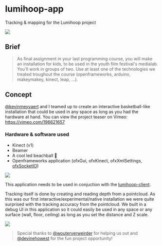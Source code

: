 # lumihoop-app
Tracking &amp; mapping for the Lumihoop project

<a href="https://vimeo.com/196621657">![](https://res.cloudinary.com/thibault-maekelbergh/image/upload/v1482490669/Lumihoop/Screenshot_2016-12-23_11.56.11.png)</a>

## Brief
> As final assignment in your last programming course, you will make an installation for kids, to be used in the youth film festival's medialab.
You'll work in groups of two. Use at least one of the technologies we treated troughout the course (openframeworks, arduino, makeymakey, kinect, leap, …).

## Concept
[@kevinmeyvaert](https://github.com/kevinmeyvaert) and I teamed up to create an interactive basketball-like installation that could be used in any space as long as you had the hardware at hand.
You can view the project teaser on Vimeo: https://vimeo.com/196621657

### Hardware & software used
* Kinect (v1)
* Beamer
* A cool led beachball 🏐
* Openframeworks application (ofxGui, ofxKinect, ofxXmlSettings, [ofxSocketIO](https://github.com/soixantecircuits/ofxSocketIO))

![](https://res.cloudinary.com/thibault-maekelbergh/image/upload/v1482491531/Lumihoop/IMG_4406.jpg)

This application needs to be used in conjuction with the [lumihoop-client](https://github.com/thibmaek/lumihoop-client).

Tracking itself is done by creating and reading depth from a pointcloud. As this was our first interactive/experimental/native installation we were quite surprised with the tracking accuracy from the pointcloud.
We built in a debug UI in this application so it could easily be used in any space or any surface (wall, floor, ceiling) as long as you set the distance and Z scale.

![](https://res.cloudinary.com/thibault-maekelbergh/image/upload/v1482491535/Lumihoop/Schermafdruk_2016-12-21_17.29.29.png)

> Special thanks to [@wouterverweirder](https://github.com/wouterverweirder) for helping us out and [@devinehowest](https://github.com/devinehowest) for the fun project opportunity!
